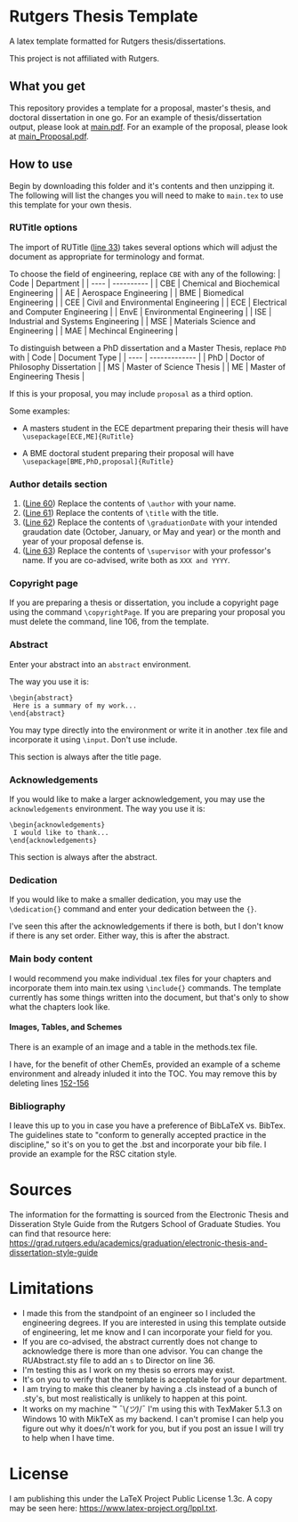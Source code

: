 # Rutgers Thesis Template
 A latex template formatted for Rutgers thesis/dissertations.
 
 This project is not affiliated with Rutgers.
 
 ## What you get
 This repository provides a template for a proposal, master's thesis, and doctoral dissertation in one go. For an example of thesis/dissertation output, please look at [main.pdf](https://github.com/Jakub-Konkol/RutgersThesisTemplate/blob/main/main.pdf). For an example of the proposal, please look at [main_Proposal.pdf](https://github.com/Jakub-Konkol/RutgersThesisTemplate/blob/main/main_Proposal.pdf).
 
 ## How to use
 
 Begin by downloading this folder and it's contents and then unzipping it. The following will list the 
 changes you will need to make to `main.tex` to use this template for your own thesis.
 
 ### RUTitle options
 The import of RUTitle ([line 33](https://github.com/Jakub-Konkol/RutgersThesisTemplate/blob/main/main.tex#L33)) takes several options which will adjust the document as appropriate 
 for terminology and format.
 
To choose the field of engineering, replace ``CBE`` with any of the following:
| Code | Department |
| ---- | ---------- |
| CBE  | Chemical and Biochemical Engineering |
|  AE  | Aerospace Engineering |
| BME  | Biomedical Engineering |
| CEE  | Civil and Environmental Engineering | 
| ECE  | Electrical and Computer Engineering |
| EnvE | Environmental Engineering |
| ISE  | Industrial and Systems Engineering |
| MSE  | Materials Science and Engineering |
| MAE  | Mechincal Engineering |

To distinguish between a PhD dissertation and a Master Thesis, replace ``PhD`` with
| Code | Document Type |
| ---- | ------------- |
| PhD  | Doctor of Philosophy Dissertation |
| MS   | Master of Science Thesis |
| ME   | Master of Engineering Thesis |

If this is your proposal, you may include ``proposal`` as a third option.

Some examples:

- A masters student in the ECE department preparing their thesis will have 
`\usepackage[ECE,ME]{RuTitle}`

 - A BME doctoral student preparing their proposal will have
 `\usepackage[BME,PhD,proposal]{RuTitle}`

### Author details section
1. ([Line 60](https://github.com/Jakub-Konkol/RutgersThesisTemplate/blob/main/main.tex#L60)) Replace the contents of `\author` with your name.
2. ([Line 61](https://github.com/Jakub-Konkol/RutgersThesisTemplate/blob/main/main.tex#L61)) Replace the contents of `\title` with the title.
3. ([Line 62](https://github.com/Jakub-Konkol/RutgersThesisTemplate/blob/main/main.tex#L62)) Replace the contents of `\graduationDate` with your intended graudation date (October, January, or May and year) or the month and year of your proposal defense is.
4. ([Line 63](https://github.com/Jakub-Konkol/RutgersThesisTemplate/blob/main/main.tex#L63)) Replace the contents of `\supervisor` with your professor's name. If you are co-advised, write both as `XXX and YYYY`.

### Copyright page
If you are preparing a thesis or dissertation, you include a copyright page using the command `\copyrightPage`. If you are preparing your proposal you must delete the command, line 106, from the template.

### Abstract
Enter your abstract into an `abstract` environment. 

The way you use it is:

```
\begin{abstract}
 Here is a summary of my work...
\end{abstract}
```

You may type directly into the environment or write it in another .tex file and incorporate it using `\input`. Don't use include.

This section is always after the title page.

### Acknowledgements
If you would like to make a larger acknowledgement, you may use the `acknowledgements` environment. The way you use it is:

```
\begin{acknowledgements}
 I would like to thank...
\end{acknowledgements}
```
This section is always after the abstract.

### Dedication
If you would like to make a smaller dedication, you may use the `\dedication{}` command and enter your dedication between the `{}`.

I've seen this after the acknowledgements if there is both, but I don't know if there is any set order. Either way, this is after the abstract.

### Main body content
I would recommend you make individual .tex files for your chapters and incorporate them into main.tex using `\include{}` commands. The template currently has some things written into the document, but that's only to show what the chapters look like.

#### Images, Tables, and Schemes

There is an example of an image and a table in the methods.tex file.

I have, for the benefit of other ChemEs, provided an example of a scheme environment and already inluded it into the TOC. You may remove this by deleting lines [152-156](https://github.com/Jakub-Konkol/RutgersThesisTemplate/blob/main/main.tex#L152-L156)

### Bibliography
I leave this up to you in case you have a preference of BibLaTeX vs. BibTex. The guidelines state to "conform to generally accepted practice in the discipline," so it's on you to get the .bst and incorporate your bib file. I provide an example for the RSC citation style.

# Sources
The information for the formatting is sourced from the Electronic Thesis and Disseration Style Guide from the Rutgers School of Graduate Studies. You can find that resource here: https://grad.rutgers.edu/academics/graduation/electronic-thesis-and-dissertation-style-guide

# Limitations
- I made this from the standpoint of an engineer so I included the engineering degrees. If you are interested in using this template outside of engineering, let me know and I can incorporate your field for you.
- If you are co-advised, the abstract currently does not change to acknowledge there is more than one advisor. You can change the RUAbstract.sty file to add an `s` to Director on line 36.
- I'm testing this as I work on my thesis so errors may exist.
- It's on you to verify that the template is acceptable for your department.
- I am trying to make this cleaner by having a .cls instead of a bunch of .sty's, but most realistically is unlikely to happen at this point.
- It works on my machine :tm: ¯\\_(ツ)_/¯ I'm using this with TexMaker 5.1.3 on Windows 10 with MikTeX as my backend. I can't promise I can help you figure out why it does/n't work for you, but if you post an issue I will try to help when I have time.

# License
I am publishing this under the LaTeX Project Public License 1.3c. A copy may be seen here: https://www.latex-project.org/lppl.txt.

